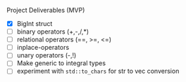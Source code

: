 Project Deliverables (MVP)

- [x] BigInt struct
- [ ] binary operators (+,-,/,*)
- [ ] relational operators (==, >=, <=)
- [ ] inplace-operators
- [ ] unary operators (-,!)
- [ ] Make generic to integral types
- [ ] experiment with `std::to_chars` for str to vec<int> conversion
